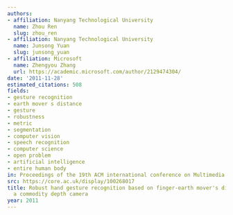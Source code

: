```yaml
---
authors:
- affiliation: Nanyang Technological University
  name: Zhou Ren
  slug: zhou_ren
- affiliation: Nanyang Technological University
  name: Junsong Yuan
  slug: junsong_yuan
- affiliation: Microsoft
  name: Zhengyou Zhang
  url: https://academic.microsoft.com/author/2129474304/
date: '2011-11-28'
estimated_citations: 508
fields:
- gesture recognition
- earth mover s distance
- gesture
- robustness
- metric
- segmentation
- computer vision
- speech recognition
- computer science
- open problem
- artificial intelligence
- entire human body
in: Proceedings of the 19th ACM international conference on Multimedia
src: https://core.ac.uk/display/100268017
title: Robust hand gesture recognition based on finger-earth mover's distance with
  a commodity depth camera
year: 2011
---
```

